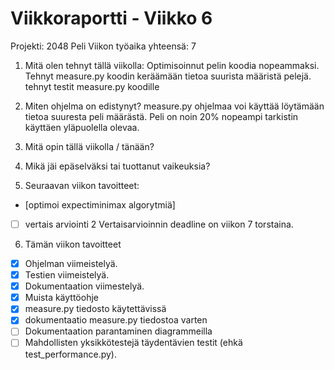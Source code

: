 # Viikkoraportti - Viikko 6
Projekti: 2048 Peli
Viikon työaika yhteensä: 7

1. Mitä olen tehnyt tällä viikolla:
Optimisoinnut pelin koodia nopeammaksi.
Tehnyt measure.py koodin keräämään tietoa suurista määristä pelejä.
tehnyt testit measure.py koodille


2. Miten ohjelma on edistynyt?
measure.py ohjelmaa voi käyttää löytämään tietoa suuresta peli määrästä.
Peli on noin 20% nopeampi tarkistin käyttäen yläpuolella olevaa.


3. Mitä opin tällä viikolla / tänään?


4. Mikä jäi epäselväksi tai tuottanut vaikeuksia?


5. Seuraavan viikon tavoitteet:
- [optimoi expectiminimax algorytmiä]
- [ ] vertais arviointi 2
Vertaisarvioinnin deadline on viikon 7 torstaina.

6. Tämän viikon tavoitteet
- [x] Ohjelman viimeistelyä.
- [x] Testien viimeistelyä.
- [x] Dokumentaation viimestelyä.
- [x] Muista käyttöohje
- [x] measure.py tiedosto käytettävissä
- [x] dokumentaatio measure.py tiedostoa varten
- [ ] Dokumentaation parantaminen diagrammeilla
- [ ] Mahdollisten yksikkötestejä täydentävien testit (ehkä test_performance.py).
